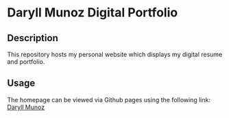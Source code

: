 # Daryll Munoz Digital Portfolio

## Description
This repository hosts my personal website which displays my digital resume and portfolio.

## Usage
The homepage can be viewed via Github pages using the following link: [Daryll Munoz](https://djamz919.github.io/)
